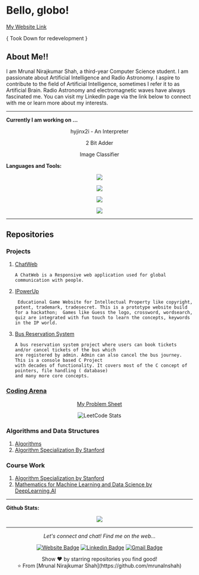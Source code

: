 # Bello, globo!

[My Website Link](https://mrunalnshah.github.io/)

{ Took Down for redevelopment }

## About Me!! 

I am Mrunal Nirajkumar Shah, a third-year Computer Science student. I am passionate about Artificial Intelligence and Radio Astronomy. I aspire to contribute to the field of Artificial Intelligence, sometimes I refer it to as Artificial Brain. Radio Astronomy and electromagnetic waves have always fascinated me. You can visit my LinkedIn page via the link below to connect with me or learn more about my interests.
  
---

**Currently I am working on ...**

<div align="center">
  <p> hyjinx2i - An Interpreter </p>
  <p> 2 Bit Adder </p>
  <p> Image Classifier </p>
</div>

**Languages and Tools:**

<p align="center">
  <a href="https://skillicons.dev">
    <img src="https://skillicons.dev/icons?i=c,cpp,python" />
  </a>
</p>
<p align="center">
  <a href="https://skillicons.dev">
    <img src="https://skillicons.dev/icons?i=html,css,js" />
  </a>
</p>
<p align="center">
  <a href="https://skillicons.dev">
    <img src="https://skillicons.dev/icons?i=mysql,firebase" />
  </a>
</p>
<p align="center">
  <a href="https://skillicons.dev">
    <img src="https://skillicons.dev/icons?i=git,github" />
  </a>
</p>

---


## Repositories
  ### Projects
  1.  [ChatWeb](https://github.com/AsgarDatari/ChatWeb)

          A ChatWeb is a Responsive web application used for global communication with people.
  
  2.  [IPowerUp](https://github.com/mrunalnshah/IPowerUP)

           Educational Game Website for Intellectual Property like copyright, patent, trademark, tradesecret. This is a prototype website build for a hackathon;  Games like Guess the logo, crossword, wordsearch, quiz are integrated with fun touch to learn the concepts, keywords in the IP world.

  3.  [Bus Reservation System](https://github.com/mrunalnshah/Bus-Reservation-System)

          A bus reservation system project where users can book tickets and/or cancel tickets of the bus which
          are registered by admin. Admin can also cancel the bus journey. This is a console based C Project
          with decades of functionality. It covers most of the C concept of pointers, file handling ( database)
          and many more core concepts. 


  ### [Coding Arena](https://github.com/mrunalnshah/CodingArena)
  <div align="center">

  [My Problem Sheet](https://docs.google.com/spreadsheets/d/10EmWLMx8Qx1onDtqhYAgraV2Vv462XN3lgajgXCVGH0/edit?usp=sharing)
    
  ![LeetCode Stats](https://leetcode.card.workers.dev/mrunalnshah?theme=dark&font=source_code_pro&extension=activity)
  
  </div>

  ### Algorithms and Data Structures
  1. [Algorithms](https://github.com/mrunalnshah/Algorithms) 
  2. [Algorithm Specialization By Stanford](https://github.com/mrunalnshah/Algorithm-Specialization-by-Stanford)

  ### Course Work
  1. [Algorithm Specialization by Stanford](https://github.com/mrunalnshah/Algorithm-Specialization-by-Stanford)
  2. [Mathematics for Machine Learning and Data Science by DeepLearning.AI](https://github.com/mrunalnshah/Mathematics-for-Machine-Learning-and-Data-Science)
---  

**Github Stats:**

<p align="center">
  <img src="https://github-readme-stats.vercel.app/api?username=mrunalnshah&hide=commits&show_icons=true&theme=dracula&line_height=32">
</p>

---




<p align="center">
  <i>Let's connect and chat! Find me on the web...</i>

  <div align="center">
  
  [![Website Badge](https://img.shields.io/badge/-mrunalnshah-47CCCC?style=flat&logo=Google-Chrome&logoColor=white&link=https://verma-anushka.github.io/anushkaverma/)](https://mrunalnshah.github.io) 
  [![Linkedin Badge](https://img.shields.io/badge/-mrunalnshah-blue?style=flat-square&logo=Linkedin&logoColor=white&link=https://www.linkedin.com/in/anushkaverma/)](https://www.linkedin.com/in/mrunalnshah/) 
  [![Gmail Badge](https://img.shields.io/badge/-mrunalnshah-c14438?style=flat-square&logo=Gmail&logoColor=white&link=mailto:mrunalnshah2883@gmail.com)](mailto:mrunalnshah7@gmail.com)

   </div>


  <p align="center">
    Show ❤️ by starring repositories you find good! 
    <br />
    ⭐️ From [Mrunal Nirajkumar Shah](https://github.com/mrunalnshah)
    <br />
  </p>
</p>
